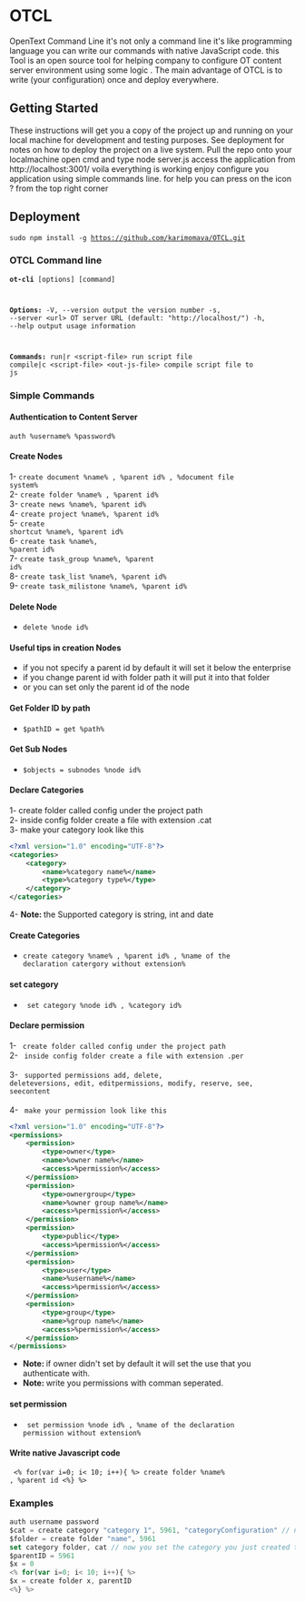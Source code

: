 # OTCL
OpenText Command Line it's not only a command line it's like programming language you can write our commands with native JavaScript code. this Tool is an open source tool for helping company to configure OT content server environment using some logic . The main advantage of OTCL is to write (your configuration) once and deploy everywhere.
## Getting Started
These instructions will get you a copy of the project up and running on your local machine for development and testing purposes. See deployment for notes on how to deploy the project on a live system.
Pull the repo onto your localmachine
open cmd and type node server.js
access the application from http://localhost:3001/
voila everything is working enjoy configure you application using simple commands line. for help you can press on the icon ? from the top right corner
## Deployment
<code>sudo npm install -g https://github.com/karimomaya/OTCL.git</code>

### OTCL Command line
<code>**ot-cli** [options] [command]

**Options:**
  -V, --version                          output the version number
  -s, --server \<url\>                     OT server URL (default: "http://localhost/")
  -h, --help                             output usage information

**Commands:**
  run|r \<script-file\>                    run script file
  compile|c \<script-file\> \<out-js-file\>  compile script file to js 
</code>

### Simple Commands 
#### Authentication to Content Server
<code>auth %username% %password%</code>
#### Create Nodes
1- <code>create document %name% , %parent id% , %document file system% </code> <br>
2- <code>create folder %name% , %parent id% </code> <br>
3- <code>create news %name%, %parent id%</code> <br>
4- <code>create project %name%, %parent id%</code> <br>
5- <code>create shortcut %name%, %parent id%</code> <br>
6- <code>create task %name%, %parent id%</code> <br>
7- <code>create task_group %name%, %parent id%</code> <br>
8- <code>create task_list %name%, %parent id%</code> <br>
9- <code>create task_milistone %name%, %parent id%</code> <br>
#### Delete Node
* <code>delete %node id%</code><br>
#### Useful tips in creation Nodes
* if you not specify a parent id by default it will set it below the enterprise
* if you change parent id with folder path it will put it into that folder
* or you can set only the parent id of the node
#### Get Folder ID by path
* <code>$pathID = get %path% </code> <br>
#### Get Sub Nodes
* <code>$objects = subnodes %node id% </code> <br>
#### Declare Categories
1- create folder called config under the project path <br>
2- inside config folder create a file with extension .cat <br> 
3- make your category look like this <br>
```xml
<?xml version="1.0" encoding="UTF-8"?>
<categories>
	<category>
		<name>%category name%</name>
		<type>%category type%</type>
	</category>
</categories>
```
4- <b>Note: </b> the Supported category is string, int and date
#### Create Categories
* <code>create category %name% , %parent id% , %name of the declaration catergory without extension% </code> <br>
#### set category
* <code> set category %node id% , %category id% </code> <br>
#### Declare permission
1- <code> create folder called config under the project path </code> <br>
2- <code> inside config folder create a file with extension .per </code> <br>
3- <code> supported permissions add, delete, deleteversions, edit, editpermissions, modify, reserve, see, seecontent </code> <br>
4- <code> make your permission look like this </code> <br>
```xml
<?xml version="1.0" encoding="UTF-8"?>
<permissions>
	<permission>
		<type>owner</type>
		<name>%owner name%</name>
		<access>%permission%</access>
	</permission>
	<permission>
		<type>ownergroup</type>
		<name>%owner group name%</name>
		<access>%permission%</access>
	</permission>
	<permission>
		<type>public</type>
		<access>%permission%</access>
	</permission>
	<permission>
		<type>user</type>
		<name>%username%</name>
		<access>%permission%</access>
	</permission>
	<permission>
		<type>group</type>
		<name>%group name%</name>
		<access>%permission%</access>
	</permission>
</permissions>
```
* <b>Note: </b> if owner didn't set by default it will set the use that you authenticate with.
* <b>Note: </b> write you permissions with comman seperated.
#### set permission
* <code> set permission %node id% , %name of the declaration permission without extension% </code> <br>
#### Write native Javascript code
<code> <% for(var i=0; i< 10; i++){ %> create folder %name% , %parent id <%} %> </code>

### Examples 
```js
auth username password 
$cat = create category "category 1", 5961, "categoryConfiguration" // note that the variable cat hold the id of the category 
$folder = create folder "name", 5961
set category folder, cat // now you set the category you just created to the folder you just created :) 
$parentID = 5961
$x = 0
<% for(var i=0; i< 10; i++){ %> 
$x = create folder x, parentID 
<%} %>
```

